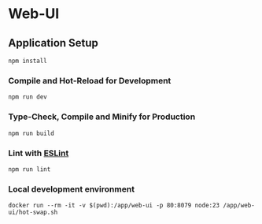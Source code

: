 # Web-UI

## Application Setup

```shell
npm install
```

### Compile and Hot-Reload for Development

```shell
npm run dev
```

### Type-Check, Compile and Minify for Production

```shell
npm run build
```

### Lint with [ESLint](https://eslint.org/)

```shell
npm run lint
```

### Local development environment

```shell
docker run --rm -it -v $(pwd):/app/web-ui -p 80:8079 node:23 /app/web-ui/hot-swap.sh
```
